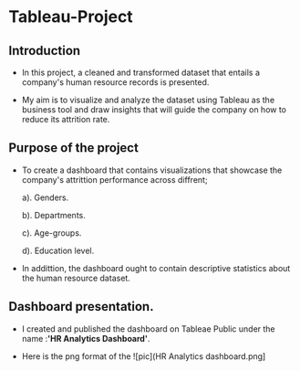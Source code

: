 # Tableau-Project
## Introduction
- In this project, a cleaned and transformed dataset that entails a company's human resource records is presented.

- My aim is to visualize and analyze the dataset using Tableau as the business tool and draw insights that will guide the company on how to reduce its attrition rate.

## Purpose of the project
- To create a dashboard that contains visualizations that showcase the company's attrittion performance across diffrent;
  
  a). Genders.
  
  b). Departments.

  c). Age-groups.
 
  d). Education level.

- In addittion, the dashboard ought to contain descriptive statistics about the human resource dataset.

## Dashboard presentation.
- I created and published the dashboard on Tableae Public under the name :**'HR Analytics Dashboard'**.

- Here is the png format of the ![pic](HR Analytics dashboard.png]
